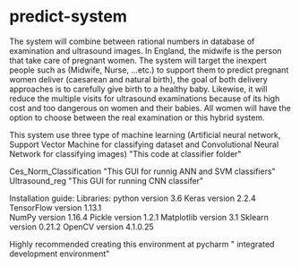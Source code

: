 # predict-system
The system will combine between rational numbers in database of examination and ultrasound images. In England, the midwife is the person that take care of pregnant women. The system will target the inexpert people such as (Midwife, Nurse, …etc.) to support them to predict pregnant women deliver (caesarean and natural birth), the goal of both delivery approaches is to carefully give birth to a healthy baby. Likewise, it will reduce the multiple visits for ultrasound examinations because of its high cost and too dangerous on women and their babies. All women will have the option to choose between the real examination or this hybrid system.



This system use three type of machine learning (Artificial neural network, Support Vector Machine for classifying dataset and Convolutional Neural Network  for classifying images) "This code at classifier folder"


Ces_Norm_Classification "This GUI for runnig ANN and SVM classifiers"
Ultrasound_reg "This GUI for running CNN classifer"


Installation guide:
Libraries: 
python version 3.6
Keras version 2.2.4
TensorFlow version 1.13.1	
NumPy version 1.16.4
Pickle version 1.2.1
Matplotlib version 3.1
Sklearn version 0.21.2
OpenCV version 4.1.0.25

Highly recommended creating this environment at pycharm " integrated development environment"

